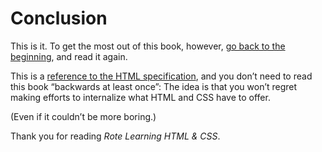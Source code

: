 # Conclusion

This is it. To get the most out of this book, however, [go back to the beginning](#toc-html), and read it again.

This is a [reference to the HTML specification](https://html.spec.whatwg.org/multipage/introduction.html#how-to-read-this-specification), and you don’t need to read this book “backwards at least once”: The idea is that you won’t regret making efforts to internalize what HTML and CSS have to offer.

(Even if it couldn’t be more boring.)

Thank you for reading _Rote Learning HTML & CSS_.